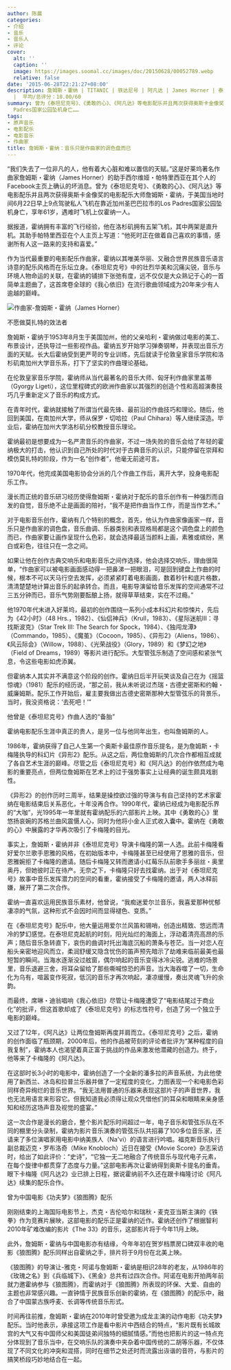 ```yaml
---
author: 陈晨
categories:
- 介绍
- 音乐
- 音乐人
- 评论
cover:
  alt: ''
  caption: ''
  image: https://images.soomal.cc/images/doc/20150628/00052789.webp
  relative: false
date: '2015-06-28T22:21:27+08:00'
description: 詹姆斯・霍纳 | TITANIC | 铁达尼号 | 阿凡达 | James Horner | 泰坦尼克号 | 源自：东方早报 | 版权：转载
  |  平均/总评分：10.00/60
summary: 曾为《泰坦尼克号》、《勇敢的心》、《阿凡达》等电影配乐并且两次获得奥斯卡金像奖的电影配乐大师詹姆斯・霍纳，于美国当地时间6月22日早上9点驾驶私人飞机在靠近加州圣巴巴拉市的Los
  Padres国家公园坠机身亡……
tags:
- 原声音乐
- 电影配乐
- 电影音乐
- 作曲家
title: 詹姆斯・霍纳：音乐只是作曲家的调色盘而已
---
```


“我们失去了一位非凡的人，他有着大心脏和难以置信的天赋。”这是好莱坞著名作曲家詹姆斯・霍纳（James Horner）的助手西尔维娅・帕特里西亚在其个人的Facebook主页上确认的坏消息。曾为《泰坦尼克号》、《勇敢的心》、《阿凡达》等电影配乐并且两次获得奥斯卡金像奖的电影配乐大师詹姆斯・霍纳，于美国当地时间6月22日早上9点驾驶私人飞机在靠近加州圣巴巴拉市的Los Padres国家公园坠机身亡，享年61岁，遇难时飞机上仅霍纳一人。

据报道，霍纳拥有丰富的飞行经验，他在洛杉矶拥有五架飞机，其中两架是直升机。其助手帕特里西亚在个人主页上写道：“他死时正在做着自己喜欢的事情，感谢所有人这一路来的支持和喜爱。”

作为当代最重要的电影配乐作曲家，霍纳以其唯美华丽、又融合世界民族音乐语言诗意的配乐风格而在乐坛立身。《泰坦尼克号》中的壮烈华美和沉痛尖锐，音乐与环境人物命运的关联，在霍纳的铺排下张弛有度，远不仅仅是大众熟记于心的一首简单主题曲了，这首席卷全球的《我心依旧》在流行歌曲领域成为20年来少有人逾越的巅峰。

![作曲家-詹姆斯・霍纳（James Horner）](https://images.soomal.cc/images/doc/20150628/00052789.webp)





不愿做莫扎特的效法者

詹姆斯・霍纳于1953年8月生于美国加州，他的父亲哈利・霍纳做过电影的美工、布景设计，还执导过一些影视作品。霍纳五岁开始学习弹奏钢琴，并表现出音乐方面的天赋。长大后霍纳受到更严苛的专业训练，先后就读于伦敦皇家音乐学院和洛杉矶南加州大学音乐系，打下了坚实的作曲理论基础。

在伦敦皇家音乐学院，霍纳师从当代最著名的音乐大师、匈牙利作曲家里盖蒂（Gyorgy Ligeti），这位里程碑式的欧洲作曲家以其强烈的创造个性和高超演奏技巧几乎重新定义了音乐的构成方式。

在青年时代，霍纳就接触了所谓当代最先锋、最前沿的作曲技巧和理论。随后，他回到美国，在南加州大学，师从保罗・切哈拉（Paul Chihara）等人继续深造。毕业后，霍纳在加州大学洛杉矶分校教授音乐理论。

霍纳最初是想要成为一名严肃音乐的作曲家，不过一场失败的音乐会给了年轻的霍纳极大的打击，他认识到自己所处的时代对于古典音乐的认识，只能停留在崇拜和模仿莫扎特的阶段，作为一名“创作者”，他毫无前途可言。

1970年代，他完成美国电影协会分派的几个作曲工作后，离开大学，投身电影配乐工作。

漫长而正统的音乐研习经历使得詹姆斯・霍纳对于配乐的音乐创作有一种强烈而自发的自觉，音乐绝不止是画面的陪衬，“我不是把作曲当作工作，而是当作艺术。”

对于电影音乐创作，霍纳有几个特别的概念，首先，他认为作曲家像画家一样，音乐只是作曲家的调色盘，音乐曲调、乐器类别和表现格局都是这个调色盘上的颜色而已，作曲家要让画作呈现什么色彩，就会选择最适当颜料上画，素雅或缤纷，黑白或彩色，往往只在一念之间。

如果让他在创作古典交响乐和电影音乐之间作选择，他会选择交响乐，理由很简单，“作曲家可以被电影画面感动得一把鼻涕一把眼泪，可是回到键盘上作曲的时候，根本不可以天马行空去发挥，必须紧紧盯着电影画面，数着秒针和底片格数，清清楚楚地计算出音乐的起承转合。而且，电影导演留给音乐发挥的空间通常不过三五分钟而已，音乐气势刚要酝酿上扬，就得草草结束，实在不过瘾。”

他1970年代末进入好莱坞，最初的创作围绕一系列小成本科幻片和惊悚片，先后为《42小时》（48 Hrs.，1982）、《仙侣神兵》（Krull，1983）、《星际迷航III：寻找斯波克》（Star Trek III: The Search for Spock，1984）、《独闯龙潭》（Commando，1985）、《魔茧》（Cocoon，1985）、《异形2》（Aliens，1986）、《风云际会》（Willow，1988）、《光荣战役》（Glory，1989）和《梦幻之地》（Field of Dreams，1989）等影片进行配乐。大型管弦乐制造了空间感和紧张气息，令这些电影如虎添翼。

但霍纳本人其实并不满意这个阶段的创作。霍纳日后半开玩笑谈及自己在为《摇篮惊魂》（1981）配乐的经历说，“那之前，我从未听说过杰瑞・古德史密斯和约翰・威廉姆斯。配乐工作开始后，雇主要我做出古德史密斯那种大型管弦乐的背景乐，当时，我没资格说：‘去死吧！’”

他曾是《泰坦尼克号》作曲人选的“备胎”

霍纳电影配乐生涯中真正的贵人，是另一位与他同年出生，也叫詹姆斯的人。

1986年，霍纳获得了自己人生第一个奥斯卡最佳原作音乐提名，是为詹姆斯・卡梅隆执导的科幻片《异形2》配乐。从这之后，两位詹姆斯的几次合作都相互成就了各自艺术生涯的巅峰。尽管之后《泰坦尼克号》和《阿凡达》的创作依然成为电影的重要亮点，但两位詹姆斯在艺术上的过于强势事实上让经典的诞生颇具戏剧性。

《异形2》的创作历时三周半，结果是操控欲过强的导演与有自己坚持的艺术家霍纳在电影结束后关系恶化，十年没再合作。1990年代，霍纳已经成为电影配乐界的“大咖”，光1995年一年里就有霍纳配乐的六部影片上映。其中《勇敢的心》里悠扬哀婉的苏格兰曲风震慑人心，同时为他将小金人正式收入囊中。霍纳在《勇敢的心》中展露的才华再次吸引了卡梅隆的目光。

事实上，詹姆斯・霍纳并非《泰坦尼克号》导演卡梅隆的第一人选。此前卡梅隆看好爱尔兰歌手恩雅的风格，在初始版本中，卡梅隆甚至已经使用了恩雅的音乐，但恩雅婉拒了卡梅隆的邀请。随后卡梅隆又转而邀请小红莓乐队前歌手多丽丝・奥里奥丹，但她彼时正在待产。无奈之下，卡梅隆只好去找霍纳。出于对《泰坦尼克号》故事中音乐发挥潜力的空间的看重，霍纳接受了卡梅隆的邀请，两人冰释前嫌，展开了第二次合作。

霍纳一直喜欢运用民族音乐素材，他曾说，“我痴迷爱尔兰音乐，我喜爱那种忧郁凄凉的气氛，这种形式不会因时间而显得褪色、变质。”

在《泰坦尼克号》配乐中，他大量运用爱尔兰风笛和锡哨，创造出精致、悠远而清冷的梦幻感觉。在泰坦尼克起航的时刻，阳光灿烂的海面上，浮动着清亮高昂的乐声；随后音乐急转直下，哀伤的曲调衬托出海底沉船的萧条与苍茫。当一对恋人在船头亲密地迎风而立，柔润舒缓又隐含忧伤的笛声预先暗示了劫难来临前最美也最短暂的瞬间。当海水逐渐没过舷窗，偶尔响起的音乐变得冰冷尖锐。逃难的场景里，音乐退避三舍，将耳朵留给了那些嘶喊惊恐的声音。当大海吞噬了一切，生命化为乌有，喧嚣变作死寂，低沉的音乐才再次响起，凄凉缓慢，奏出灵魂飞升的余韵。

而最终，席琳・迪翁唱响《我心依旧》尽管让卡梅隆遭受了“电影结尾过于商业化”的批评，但这首歌却成了《泰坦尼克号》的标志性符号，创造了另一个独立于电影的巅峰。

又过了12年，《阿凡达》让两位詹姆斯再度并肩而立。《泰坦尼克号》之后，霍纳的创作面临了瓶颈期，2000年后，他的作品被苛刻的评论者批评为“某种程度的自我复制”，霍纳本人也渴望着真正富于挑战的作品来激发他潜藏的创造力。终于，他等来了卡梅隆的《阿凡达》。

在这部时长3小时的电影中，霍纳创造了一个全新的潘多拉的声音系统，为此他使用了新西兰、冰岛和拉普兰乐器并做了一定程度的变化，力图表现一个和电影色彩同样奇异绚烂的音乐世界。“我无法用普通的乐器来表现这部片子的声音世界，我也无法用语言来形容它。但我知道我必须得让观众凭借他们的耳朵和眼睛来亲身感知和经历这场声音及视觉的盛宴。”

这一次合作是漫长的磨合，整个影片配乐时间超过一年，电子音乐和管弦乐队在不同的棚里分头录制，霍纳为影片音乐演奏的管弦乐队共招募了100多位音乐家，还请来了多位演唱家用电影中纳美族人（Na'vi）的语言进行吟唱。福克斯音乐执行副总裁迈克・罗布洛奇（Mike Knobloch）近日在接受《Movie Score》杂志采访时，给出了如此评价：“史诗”，“它独一无二地融合了传统音乐与现代电子元素，在每个旋律中都贯穿了态度与力量。”这部电影再次让霍纳得到奥斯卡提名的垂青。眼下卡梅隆《阿凡达2》业已排上日程，据说霍纳前不久还在跟卡梅隆讨论《阿凡达》续集的配乐合作。

曾为中国电影《功夫梦》《狼图腾》配乐

刚刚结束的上海国际电影节上，杰克・吉伦哈尔和瑞秋・麦克亚当斯主演的《铁拳》作为竞赛片展映，这部电影的配乐正是霍纳的近作。霍纳还创作了根据智利2010年矿难改编的影片《The 33》的音乐，这部影片将于今年11月上映。

此外，詹姆斯・霍纳与中国电影亦有结缘，今年年初在贺岁档票房口碑双丰收的电影《狼图腾》配乐同样出自霍纳之手，排片将于9月份在北美上映。

《狼图腾》的导演让-雅克・阿诺与詹姆斯・霍纳是相识28年的老友，从1986年的《玫瑰之名》到《兵临城下》、《黑金》总共有过四次合作。阿诺在电影开拍两年前就力邀霍纳参与《狼图腾》，而霍纳对于《狼图腾》所表现的环保、大爱、自由的主题也非常感兴趣。一直钟情于民族音乐创新的霍纳，在《狼图腾》的配乐中，融合了中国蒙古族呼麦、长调等传统音乐形式。

时间再往前推，詹姆斯・霍纳在2010年时曾受邀为成龙主演的动作电影《功夫梦》配乐。当时他表示，承接这项工作是看中影片中西结合的特点，“影片既有长城故宫的大气又有中国师父和美国徒弟间独特的细腻情感。”而他也把影片的这一特点充分体现到了音乐当中，在交响乐队的演奏中夹杂着中国传统的二胡等乐器，不仅体现了不同文化的冲突和混搭，同时在细节之处还时而流露出诙谐的音符，与影片的搞笑桥段巧妙地结合在一起。